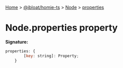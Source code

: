 [Home](./index) &gt; [@ibloat/homie-ts](./homie-ts.md) &gt; [Node](./homie-ts.node.md) &gt; [properties](./homie-ts.node.properties.md)

# Node.properties property


**Signature:**
```javascript
properties: {
        [key: string]: Property;
    }
```
